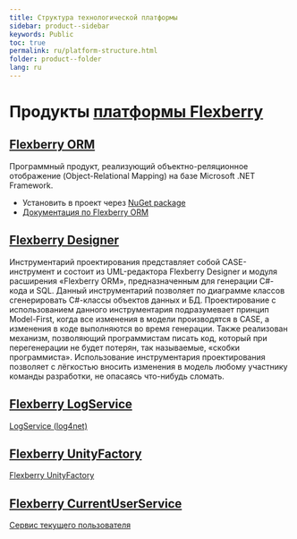 ```yaml
---
title: Структура технологической платформы
sidebar: product--sidebar
keywords: Public
toc: true
permalink: ru/platform-structure.html
folder: product--folder
lang: ru
---
```


# Продукты [платформы Flexberry](http://flexberry.net)

## [Flexberry ORM](flexberry-o-r-m.html)
Программный продукт, реализующий объектно-реляционное отображение (Object-Relational Mapping) на базе Microsoft .NET Framework.

* Установить в проект через [NuGet package](https://www.nuget.org/packages/NewPlatform.Flexberry.ORM)
* [Документация по Flexberry ORM](flexberry-o-r-m.html)

## [Flexberry Designer](flexberry-designer.html)
Инструментарий проектирования представляет собой CASE-инструмент и состоит из UML-редактора Flexberry Designer и модуля расширения «Flexberry ORM», предназначенным для генерации C#-кода и SQL. Данный инструментарий позволяет по диаграмме классов сгенерировать C#-классы объектов данных и БД. Проектирование с использованием данного инструментария подразумевает принцип Model-First, когда все изменения в модели производятся в CASE, а изменения в коде выполняются во время генерации. Также реализован механизм, позволяющий программистам писать код, который при перегенерации не будет потерян, так называемые, «скобки программиста». Использование инструментария проектирования позволяет с лёгкостью вносить изменения в модель любому участнику команды разработки, не опасаясь что-нибудь сломать.

## [Flexberry LogService](log-service-log4net.html)
[LogService (log4net)](log-service-log4net.html)

## [Flexberry UnityFactory](unity-factory.html)
[Flexberry UnityFactory](unity-factory.html)

## [Flexberry CurrentUserService](current-user-service.html)
[Сервис текущего пользователя](current-user-service.html)

